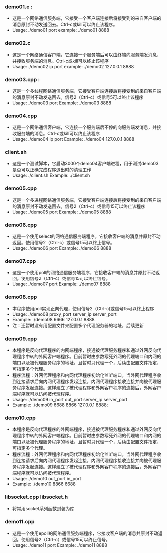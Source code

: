 ### demo01.c :
- 这是一个网络通信服务端，它接受一个客户端连接后将接受到的来自客户端的消息原封不动发送回去。Ctrl-c或kill可以终止该程序。
- Usage: ./demo01 port
example: ./demo01 8888

### demo02.c 
- 这是一个网络通信客户端，它连接一个服务端后可以由终端向服务端发消息，并接收服务端的消息。Ctrl-c或kill可以终止该程序
- Usage: ./demo02 ip port
example: ./demo02 127.0.0.1 8888


### demo03.cpp :
- 这是一个多线程网络通信服务端，它接受客户端连接后将接受到的来自客户端的消息原封不动发送回去。信号2（Ctrl-c）或信号5可以终止该程序
- Usage: ./demo03 port
Example: ./demo03 8888

### demo04.cpp 
- 这是一个网络通信客户端，它连接一个服务端后不停的向服务端发消息，并接收服务端的消息。Ctrl-c或kill可以终止该程序
- Usage: ./demo04 ip port
Example: ./demo04 127.0.0.1 8888

### client.sh
- 这是一个测试脚本，它启动3000个demo04客户端进程，用于测试demo03是否可以正确完成程序退出时的清理工作
- Usage: ./client.sh 
Example: ./client.sh

### demo05.cpp 
- 这是一个多进程网络通信服务端，它接受客户端连接后将接受到的来自客户端的消息原封不动发送回去。信号2（Ctrl-c）或信号15可以终止该程序
- Usage: ./demo05 port
Example: ./demo05 8888

### demo06.cpp 
- 这是一个使用select的网络通信服务端程序，它接收客户端的消息并原封不动返回。使用信号2（Ctrl-c）或信号15可以终止信号。
- Usage: ./demo06 port
Example: ./demo06 8888

### demo07.cpp 
- 这是一个使用poll的网络通信服务端程序，它接收客户端的消息并原封不动返回。使用信号2（Ctrl-c）或信号15可以终止信号。
- Usage: ./demo07 port
Example: ./demo07 8888

### demo08.cpp 
- 本程序使用poll实现正向代理，使用信号2（Ctrl-c)或信号15可以终止程序
- Usage: ./demo08 proxy_port server_ip server_port
- Example: ./demo08 6666 127.0.0.1 8888
- 注：还暂时没有用配置文件来配置多个代理服务器的地址，后续更新

### demo09.cpp 
- 本程序是反向代理程序的内网端程序，接通被代理服务程序和通过外网反向代理程序中转的外网客户端程序。目前暂时由参数写死外网的代理端口和内网的端口以及被代理服务程序的地址，且暂时只代理一个，后续由配置文件指定，可指定多个代理。
- 程序流程：外网代理程序和内网代理程序初始化监听端口，当外网代理程序收到连接请求后向内网代理程序发起连接，内网代理程序接收连接并向被代理服务程序发起连接。这样建立了被代理程序和外网客户程序的连接后，外网客户端程序就可以访问被代理程序。
- Usage: ./demo09 in_port out_port server_ip server_port
- Example: ./demo09 6688 8866 127.0.0.1 8888;

### demo10.cpp 
- 本程序是反向代理程序的外网端程序，接通被代理服务程序和通过外网反向代理程序中转的外网客户端程序。目前暂时由参数写死外网的代理端口和内网的端口以及被代理服务程序的地址，且暂时只代理一个，后续由配置文件指定，可指定多个代理。
- 程序流程：外网代理程序和内网代理程序初始化监听端口，当外网代理程序收到连接请求后向内网代理程序发起连接，内网代理程序接收连接并向被代理服务程序发起连接。这样建立了被代理程序和外网客户程序的连接后，外网客户端程序就可以访问被代理程序。
- Usage: ./demo10 out_port in_port
- Example: ./demo10 8866 6688

### libsocket.cpp libsocket.h
- 将常用socket系列函数封装为库

### demo11.cpp 
- 这是一个使用epoll的网络通信服务端程序，它接收客户端的消息并原封不动返回。使用信号2（Ctrl-c）或信号15可以终止信号。
- Usage: ./demo11 port
Example: ./demo11 8888

